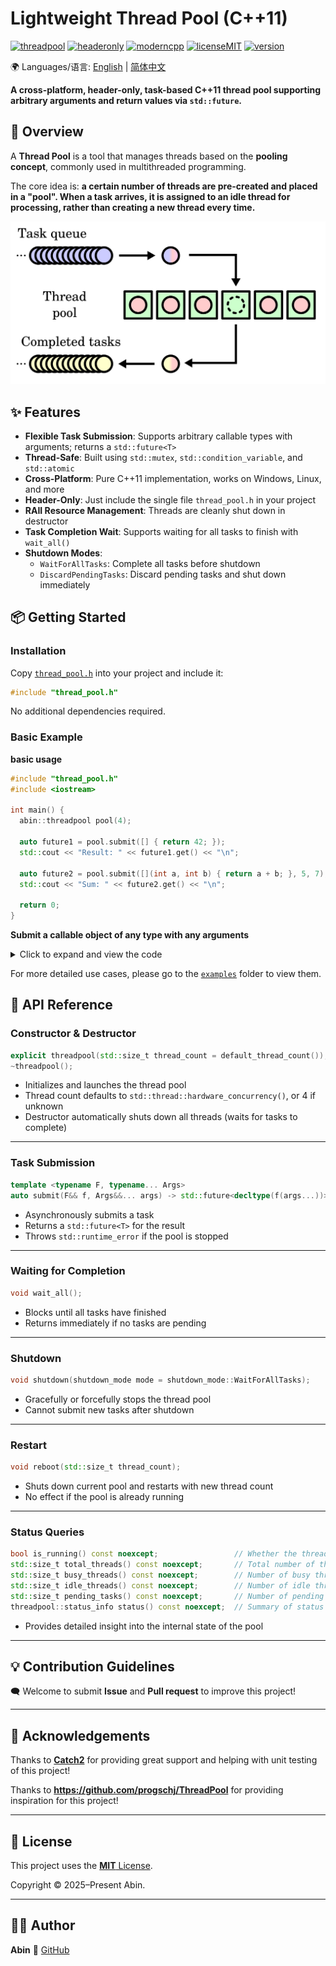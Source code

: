 # Lightweight Thread Pool (C++11)

[![threadpool](https://img.shields.io/badge/Thread_Pool-8A2BE2)](https://github.com/abin-z/ThreadPool) [![headeronly](https://img.shields.io/badge/Header_Only-green)](include/thread_pool/thread_pool.h) [![moderncpp](https://img.shields.io/badge/Modern_C%2B%2B-218c73)](https://learn.microsoft.com/en-us/cpp/cpp/welcome-back-to-cpp-modern-cpp?view=msvc-170) [![licenseMIT](https://img.shields.io/badge/License-MIT-green)](https://opensource.org/license/MIT) [![version](https://img.shields.io/badge/version-0.9.2-green)](https://github.com/abin-z/ThreadPool/releases)

🌍 Languages/语言:  [English](README.md)  |  [简体中文](README.zh-CN.md)

**A cross-platform, header-only, task-based C++11 thread pool supporting arbitrary arguments and return values via `std::future`.**

## 📌 Overview

A **Thread Pool** is a tool that manages threads based on the **pooling concept**, commonly used in multithreaded programming.

The core idea is: **a certain number of threads are pre-created and placed in a "pool". When a task arrives, it is assigned to an idle thread for processing, rather than creating a new thread every time.**

![Thread_pool.svg](assets/Thread_pool.svg.png)

## ✨ Features

- **Flexible Task Submission**: Supports arbitrary callable types with arguments; returns a `std::future<T>`
- **Thread-Safe**: Built using `std::mutex`, `std::condition_variable`, and `std::atomic`
- **Cross-Platform**: Pure C++11 implementation, works on Windows, Linux, and more
- **Header-Only**: Just include the single file `thread_pool.h` in your project
- **RAII Resource Management**: Threads are cleanly shut down in destructor
- **Task Completion Wait**: Supports waiting for all tasks to finish with `wait_all()`
- **Shutdown Modes**:
  - `WaitForAllTasks`: Complete all tasks before shutdown
  - `DiscardPendingTasks`: Discard pending tasks and shut down immediately

## 📦 Getting Started

### Installation

Copy [`thread_pool.h`](include/thread_pool/thread_pool.h) into your project and include it:

```cpp
#include "thread_pool.h"
```

No additional dependencies required.

### Basic Example

**basic usage**

```cpp
#include "thread_pool.h"
#include <iostream>

int main() {
  abin::threadpool pool(4);

  auto future1 = pool.submit([] { return 42; });
  std::cout << "Result: " << future1.get() << "\n";

  auto future2 = pool.submit([](int a, int b) { return a + b; }, 5, 7);
  std::cout << "Sum: " << future2.get() << "\n";

  return 0;
}
```

**Submit a callable object of any type with any arguments**

<details>
<summary>Click to expand and view the code</summary>

```cpp
#include "thread_pool.h"

#include <functional>
#include <future>
#include <iostream>
#include <string>

void normal_function(int x)
{
  std::cout << "normal_function: " << x << std::endl;
}

struct MyClass
{
  void member_function(int y)
  {
    std::cout << "MyClass::member_function: " << y << std::endl;
  }
  int add(int a, int b)
  {
    return a + b;
  }
};

struct Functor
{
  void operator()(const std::string& msg) const
  {
    std::cout << "Functor called with: " << msg << std::endl;
  }
};

int main()
{
  abin::threadpool pool(4);

  // Submit a regular function
  pool.submit(normal_function, 42);

  // Submit a lambda without capture
  pool.submit([] { std::cout << "lambda no capture\n"; });

  // Submit a lambda with capture
  int value = 99;
  pool.submit([value] { std::cout << "lambda with capture: " << value << "\n"; });

  // Submit a member function using lambda
  MyClass obj;
  pool.submit([&obj] { obj.member_function(123); });

  // Submit a member function using std::mem_fn
  std::future<int> ret = pool.submit(std::mem_fn(&MyClass::add), &obj, 3, 4);
  std::cout << "add result1: " << ret.get() << "\n";

  // Submit a member function using std::bind
  std::future<int> fut_add = pool.submit(std::bind(&MyClass::add, &obj, 2, 3));
  std::cout << "add result2: " << fut_add.get() << "\n";

  // Submit a function object (functor)
  Functor f;
  pool.submit(f, "hello functor");

  // Submit using std::bind
  auto bound = std::bind(&MyClass::add, &obj, 5, 6);
  std::future<int> fut_bound = pool.submit(bound);
  std::cout << "bound result: " << fut_bound.get() << "\n";

  // Submit a std::packaged_task (Note: older versions of MSVC may report errors)
  std::packaged_task<std::string()> task([] { return std::string("from packaged_task"); });
  std::future<std::string> fut_str = task.get_future();
  pool.submit(std::move(task));  // Must be moved
  std::cout << "packaged_task result: " << fut_str.get() << "\n";

  pool.wait_all();  // Wait for all tasks to finish
  std::cout << "===All tasks completed.===\n";
}
```

</details>

For more detailed use cases, please go to the [`examples`](examples/) folder to view them.

## 📄 API Reference

### Constructor & Destructor

```cpp
explicit threadpool(std::size_t thread_count = default_thread_count());
~threadpool();
```

- Initializes and launches the thread pool
- Thread count defaults to `std::thread::hardware_concurrency()`, or 4 if unknown
- Destructor automatically shuts down all threads (waits for tasks to complete)

------

### Task Submission

```cpp
template <typename F, typename... Args>
auto submit(F&& f, Args&&... args) -> std::future<decltype(f(args...))>;
```

- Asynchronously submits a task
- Returns a `std::future<T>` for the result
- Throws `std::runtime_error` if the pool is stopped

------

### Waiting for Completion

```cpp
void wait_all();
```

- Blocks until all tasks have finished
- Returns immediately if no tasks are pending

------

### Shutdown

```cpp
void shutdown(shutdown_mode mode = shutdown_mode::WaitForAllTasks);
```

- Gracefully or forcefully stops the thread pool
- Cannot submit new tasks after shutdown

------

### Restart

```cpp
void reboot(std::size_t thread_count);
```

- Shuts down current pool and restarts with new thread count
- No effect if the pool is already running

------

### Status Queries

```cpp
bool is_running() const noexcept;                 // Whether the thread pool is running  
std::size_t total_threads() const noexcept;       // Total number of threads  
std::size_t busy_threads() const noexcept;        // Number of busy threads  
std::size_t idle_threads() const noexcept;        // Number of idle threads  
std::size_t pending_tasks() const noexcept;       // Number of pending tasks  
threadpool::status_info status() const noexcept;  // Summary of status info  
```

- Provides detailed insight into the internal state of the pool

------

## 💡 Contribution Guidelines

🗨️ Welcome to submit **Issue** and **Pull request** to improve this project!

-----

## 🙌 Acknowledgements

Thanks to **[Catch2](https://github.com/catchorg/Catch2)** for providing great support and helping with unit testing of this project!

Thanks to **https://github.com/progschj/ThreadPool** for providing inspiration for this project!

------

## 📜 License

This project uses the [ **MIT** License](./LICENSE). 

Copyright © 2025–Present Abin.

------

## 🙋‍♂️ Author

**Abin**  📎 [GitHub](https://github.com/abin-z)

